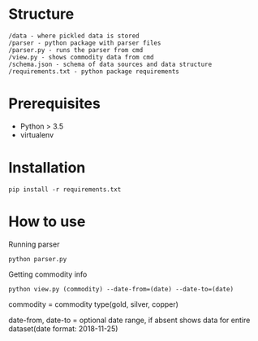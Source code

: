 Structure
=========

```
/data - where pickled data is stored
/parser - python package with parser files
/parser.py - runs the parser from cmd
/view.py - shows commodity data from cmd
/schema.json - schema of data sources and data structure
/requirements.txt - python package requirements
```

Prerequisites
=============
* Python > 3.5
* virtualenv

Installation
============

`pip install -r requirements.txt`

How to use
==========

Running parser

`python parser.py`

Getting commodity info

`python view.py (commodity) --date-from=(date) --date-to=(date)`

commodity = commodity type(gold, silver, copper)

date-from, date-to = optional date range, if absent shows data for entire dataset(date format: 2018-11-25)

